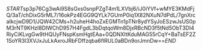 $START$sp3p76Cg3wAi9S8sGxs0snpPZgT4m1LXVbj6/iJ0iYVf+wMYE3KMdFjQ/3aT/chDixG5rML7/16okPz4EGG9QYLk7GUmP0iq1X82NXuN7dPdL/7gnXrcaIkcjwD9D1/JQW42CMs+h2uheH4hoZxEGMTn1pTNr8ydYSyJoESzwJsUS0pM3rNT9KHzl8DIWChD957H4FgdL3bDqtqoWm8DjxRBcND3f5tNd5ObT3DI4RiyCiKLvgGw9tHQUyFNspKsmHgtEAa+0QDNXItKduMAG55rCqY+BaTsEF2Z1SoYR3l3XVJxJuLkAxroJRbFDffzqba6flRUL0aBDn9orJmnDw==$END$
